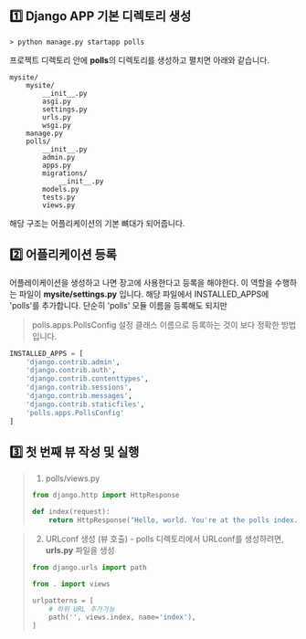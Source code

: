 ## :one: Django APP 기본 디렉토리 생성 

~~~commandline
> python manage.py startapp polls
~~~
프로젝트 디렉토리 안에 **polls**의 디렉토리를 생성하고 펼치면 아래와 같습니다.
~~~
mysite/
    mysite/
        __init__.py
        asgi.py
        settings.py
        urls.py
        wsgi.py
    manage.py
    polls/
        __init__.py
        admin.py
        apps.py
        migrations/
            __init__.py
        models.py
        tests.py
        views.py
~~~
해당 구조는 어플리케이션의 기본 뼈대가 되어줍니다.

## :two: 어플리케이션 등록
어플레이케이션을 생성하고 나면 장고에 사용한다고 등록을 해야한다. 이 역할을 수행하는 파일이 
**mysite/settings.py** 입니다. 해당 파일에서 INSTALLED_APPS에 'polls'를 추가합니다.
단순히 'polls' 모듈 이름을 등록해도 되지만 
> polls.apps.PollsConfig 설정 클래스 이름으로 등록하는 것이 보다 정확한 방법입니다.
~~~python
INSTALLED_APPS = [
    'django.contrib.admin',
    'django.contrib.auth',
    'django.contrib.contenttypes',
    'django.contrib.sessions',
    'django.contrib.messages',
    'django.contrib.staticfiles',
    'polls.apps.PollsConfig'
]
~~~

## :three: 첫 번째 뷰 작성 및 실행
> 1. polls/views.py
> ~~~python
> from django.http import HttpResponse
> 
> def index(request):
>     return HttpResponse("Hello, world. You're at the polls index.")
> ~~~

> 2. URLconf 생성 (뷰 호출) - polls 디렉토리에서 URLconf를 생성하려면, **urls.py** 파일을 생성
> ~~~python
> from django.urls import path
> 
> from . import views
> 
> urlpatterns = [
>     # 하위 URL 추가가능
>     path('', views.index, name='index'),
> ]
> ~~~
